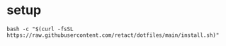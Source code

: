 # setup
```
bash -c "$(curl -fsSL https://raw.githubusercontent.com/retact/dotfiles/main/install.sh)"
```
